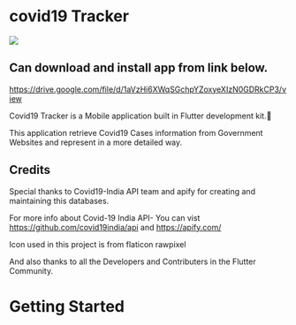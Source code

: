 # covid19 Tracker

![](https://github.com/OsamaMustafa32/covid19_Tracker/blob/master/Covid19%20Tracker.gif)

## Can download and install app from link below.
https://drive.google.com/file/d/1aVzHi6XWqSGchpYZoxyeXIzN0GDRkCP3/view


Covid19 Tracker is a Mobile application built in Flutter development kit.📱 

This application retrieve Covid19 Cases information from Government Websites and represent in a more detailed way.

## Credits

Special thanks to Covid19-India API team and apify for creating and maintaining this databases.

For more info about Covid-19 India API-
You can vist https://github.com/covid19india/api and  https://apify.com/
             
Icon used in this project is from
flaticon
rawpixel

And also thanks to all the Developers and Contributers in the Flutter Community.

# Getting Started
